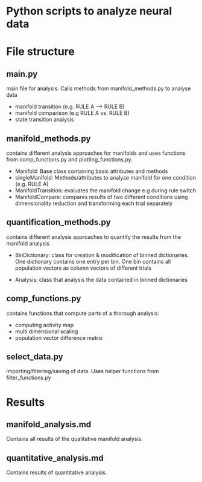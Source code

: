 # Python scripts to analyze neural data

# File structure

## main.py
main file for analysis. Calls methods from manifold_methods.py to analyse data 

* manifold transition (e.g. RULE A --> RULE B)
* manifold comparison (e.g RULE A vs. RULE B)
* state transition analysis
    
## manifold_methods.py
contains different analysis approaches for manifolds and uses functions from comp_functions.py and plotting_functions.py.

* Manifold: Base class containing basic attributes and methods
* singleManifold: Methods/attributes to analyze manifold for one condition (e.g. RULE A)
* ManifoldTransition: evaluates the manifold change e.g during rule switch
* ManifoldCompare:  compares results of two different conditions using dimensionality reduction and transforming each trial separately

## quantification_methods.py
contains different analysis approaches to quantify the results from the 
manifold analysis

* BinDictionary: class for creation & modification of binned dictionaries. One dictionary contains one entry
 per bin. One bin contains all population vectors as column vectors of different trials

* Analysis: class that analysis the data contained in binned dictionaries

## comp_functions.py
contains functions that compute parts of a thorough analysis:

* computing activity map
* multi dimensional scaling
* population vector difference matrix

## select_data.py
importing/filtering/saving of data. Uses helper functions from filter_functions.py

# Results

## manifold_analysis.md

Contains all results of the qualitative manifold analysis.

## quantitative_analysis.md

Contains results of quantitative analysis.